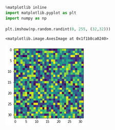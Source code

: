 

```python
%matplotlib inline
import matplotlib.pyplot as plt
import numpy as np

plt.imshow(np.random.randint(0, 255, (32,32)))
```




    <matplotlib.image.AxesImage at 0x1f1b8ca0240>




![png](/notebooks/assets/sample_output_0_1.png)


